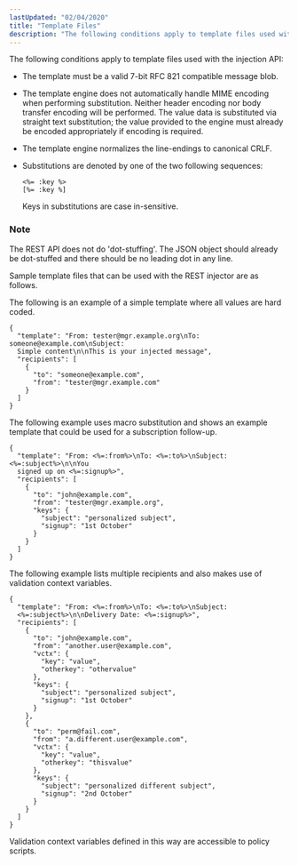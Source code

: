 ```yaml
---
lastUpdated: "02/04/2020"
title: "Template Files"
description: "The following conditions apply to template files used with the injection API The template must be a valid 7 bit RFC 821 compatible message blob The template engine does not automatically handle MIME encoding when performing substitution Neither header encoding nor body transfer encoding will be performed The value data..."
---
```


The following conditions apply to template files used with the injection API:

*   The template must be a valid 7-bit RFC 821 compatible message blob.

*   The template engine does not automatically handle MIME encoding when performing substitution. Neither header encoding nor body transfer encoding will be performed. The value data is substituted via straight text substitution; the value provided to the engine must already be encoded appropriately if encoding is required.

*   The template engine normalizes the line-endings to canonical CRLF.

*   Substitutions are denoted by one of the two following sequences:

    ```
    <%= :key %>
    [%= :key %]
    ```

    Keys in substitutions are case in-sensitive.

### Note

The REST API does not do 'dot-stuffing'. The JSON object should already be dot-stuffed and there should be no leading dot in any line.

Sample template files that can be used with the REST injector are as follows.

The following is an example of a simple template where all values are hard coded.

<a name="rest.templates.simple"></a> 


```
{
  "template": "From: tester@mgr.example.org\nTo: someone@example.com\nSubject:
  Simple content\n\nThis is your injected message",
  "recipients": [
    {
      "to": "someone@example.com",
      "from": "tester@mgr.example.com"
    }
  ]
}
```

The following example uses macro substitution and shows an example template that could be used for a subscription follow-up.

<a name="rest.templates.followup"></a> 


```
{
  "template": "From: <%=:from%>\nTo: <%=:to%>\nSubject: <%=:subject%>\n\nYou
  signed up on <%=:signup%>",
  "recipients": [
    {
      "to": "john@example.com",
      "from": "tester@mgr.example.org",
      "keys": {
        "subject": "personalized subject",
        "signup": "1st October"
      }
    }
  ]
}
```

The following example lists multiple recipients and also makes use of validation context variables.

<a name="rest.templates.multiple"></a> 


```
{
  "template": "From: <%=:from%>\nTo: <%=:to%>\nSubject:
  <%=:subject%>\n\nDelivery Date: <%=:signup%>",
  "recipients": [
    {
      "to": "john@example.com",
      "from": "another.user@example.com",
      "vctx": {
        "key": "value",
        "otherkey": "othervalue"
      },
      "keys": {
        "subject": "personalized subject",
        "signup": "1st October"
      }
    },
    {
      "to": "perm@fail.com",
      "from": "a.different.user@example.com",
      "vctx": {
        "key": "value",
        "otherkey": "thisvalue"
      },
      "keys": {
        "subject": "personalized different subject",
        "signup": "2nd October"
      }
    }
  ]
}
```

Validation context variables defined in this way are accessible to policy scripts.